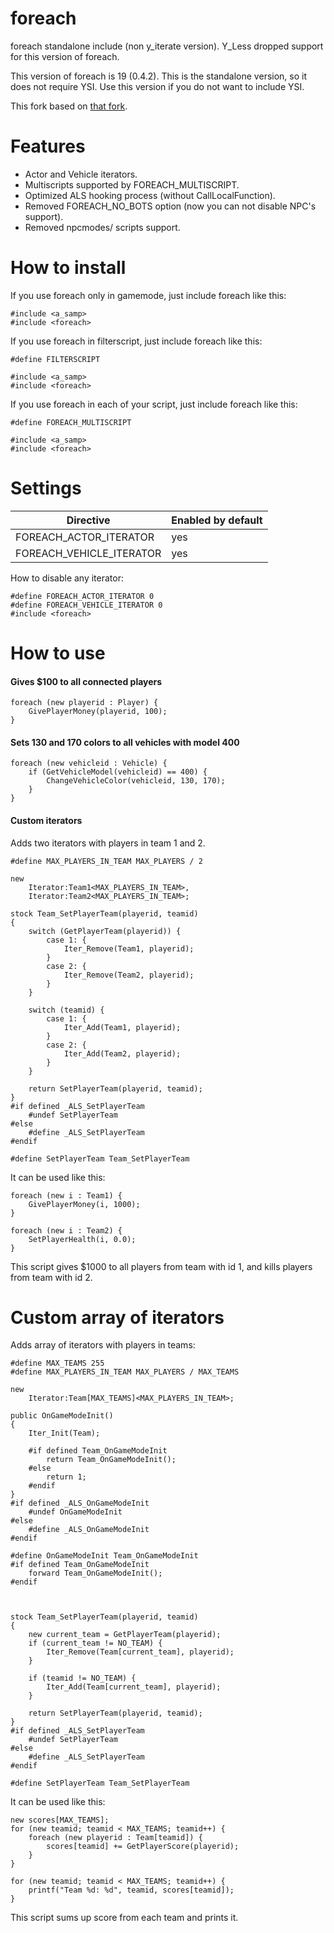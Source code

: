 # foreach

foreach standalone include (non y_iterate version). Y_Less dropped support for this version of foreach.

This version of foreach is 19 (0.4.2). This is the standalone version, so it does not require YSI. Use this version if you do not want to include YSI.

This fork based on [that fork](https://github.com/karimcambridge/SAMP-foreach).

# Features
- Actor and Vehicle iterators.
- Multiscripts supported by FOREACH_MULTISCRIPT.
- Optimized ALS hooking process (without CallLocalFunction).
- Removed FOREACH_NO_BOTS option (now you can not disable NPC's support).
- Removed npcmodes/ scripts support.

# How to install
If you use foreach only in gamemode, just include foreach like this:
```Pawn
#include <a_samp>
#include <foreach>
```

If you use foreach in filterscript, just include foreach like this:
```Pawn
#define FILTERSCRIPT

#include <a_samp>
#include <foreach>
```

If you use foreach in each of your script, just include foreach like this:
```Pawn
#define FOREACH_MULTISCRIPT

#include <a_samp>
#include <foreach>
```

# Settings

Directive                | Enabled by default
-------------------------|--------------------
FOREACH_ACTOR_ITERATOR   | yes
FOREACH_VEHICLE_ITERATOR | yes

How to disable any iterator:
```Pawn
#define FOREACH_ACTOR_ITERATOR 0
#define FOREACH_VEHICLE_ITERATOR 0
#include <foreach>
```

# How to use
#### Gives $100 to all connected players
```Pawn
foreach (new playerid : Player) {
	GivePlayerMoney(playerid, 100);
}
```

#### Sets 130 and 170 colors to all vehicles with model 400
```Pawn
foreach (new vehicleid : Vehicle) {
	if (GetVehicleModel(vehicleid) == 400) {
		ChangeVehicleColor(vehicleid, 130, 170);
	}
}
```

#### Custom iterators
Adds two iterators with players in team 1 and 2.
```Pawn
#define MAX_PLAYERS_IN_TEAM MAX_PLAYERS / 2

new
	Iterator:Team1<MAX_PLAYERS_IN_TEAM>,
	Iterator:Team2<MAX_PLAYERS_IN_TEAM>;

stock Team_SetPlayerTeam(playerid, teamid)
{
	switch (GetPlayerTeam(playerid)) {
		case 1: {
			Iter_Remove(Team1, playerid);
		}
		case 2: {
			Iter_Remove(Team2, playerid);
		}
	}

	switch (teamid) {
		case 1: {
			Iter_Add(Team1, playerid);
		}
		case 2: {
			Iter_Add(Team2, playerid);
		}
	}

	return SetPlayerTeam(playerid, teamid);
}
#if defined _ALS_SetPlayerTeam
	#undef SetPlayerTeam
#else
	#define _ALS_SetPlayerTeam
#endif

#define SetPlayerTeam Team_SetPlayerTeam
```
It can be used like this:
```Pawn
foreach (new i : Team1) {
	GivePlayerMoney(i, 1000);
}

foreach (new i : Team2) {
	SetPlayerHealth(i, 0.0);
}
```
This script gives $1000 to all players from team with id 1, and kills players from team with id 2.

# Custom array of iterators
Adds array of iterators with players in teams:

```Pawn
#define MAX_TEAMS 255
#define MAX_PLAYERS_IN_TEAM MAX_PLAYERS / MAX_TEAMS

new
	Iterator:Team[MAX_TEAMS]<MAX_PLAYERS_IN_TEAM>;

public OnGameModeInit()
{
	Iter_Init(Team);

	#if defined Team_OnGameModeInit
		return Team_OnGameModeInit();
	#else
		return 1;
	#endif
}
#if defined _ALS_OnGameModeInit
	#undef OnGameModeInit
#else
	#define _ALS_OnGameModeInit
#endif

#define OnGameModeInit Team_OnGameModeInit
#if defined Team_OnGameModeInit
	forward Team_OnGameModeInit();
#endif



stock Team_SetPlayerTeam(playerid, teamid)
{
	new current_team = GetPlayerTeam(playerid);
	if (current_team != NO_TEAM) {
		Iter_Remove(Team[current_team], playerid);
	}

	if (teamid != NO_TEAM) {
		Iter_Add(Team[current_team], playerid);
	}

	return SetPlayerTeam(playerid, teamid);
}
#if defined _ALS_SetPlayerTeam
	#undef SetPlayerTeam
#else
	#define _ALS_SetPlayerTeam
#endif

#define SetPlayerTeam Team_SetPlayerTeam
```
It can be used like this:
```Pawn
new scores[MAX_TEAMS];
for (new teamid; teamid < MAX_TEAMS; teamid++) {
	foreach (new playerid : Team[teamid]) {
		scores[teamid] += GetPlayerScore(playerid);
	}
}

for (new teamid; teamid < MAX_TEAMS; teamid++) {
	printf("Team %d: %d", teamid, scores[teamid]);
}
```
This script sums up score from each team and prints it.
